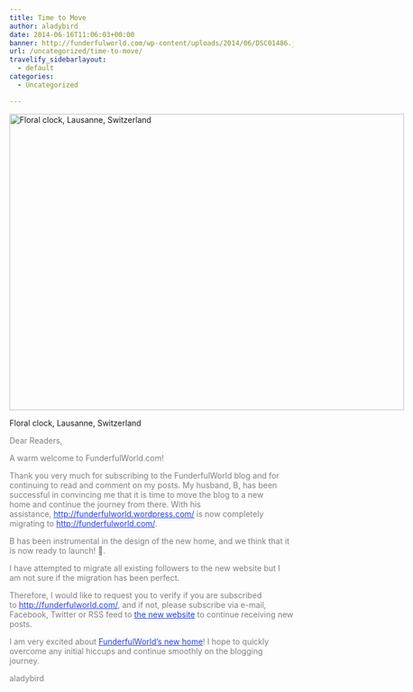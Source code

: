 ```yaml
---
title: Time to Move
author: aladybird
date: 2014-06-16T11:06:03+00:00
banner: http://funderfulworld.com/wp-content/uploads/2014/06/DSC01486.jpg
url: /uncategorized/time-to-move/
travelify_sidebarlayout:
  - default
categories:
  - Uncategorized

---
```

<div id="attachment_2130" style="width: 710px" class="wp-caption alignnone">
  <a href="http://funderfulworld.com/wp-content/uploads/2014/06/DSC01486.jpg"><img class="size-large wp-image-2130" src="http://funderfulworld.com/wp-content/uploads/2014/06/DSC01486-1024x768.jpg" alt="Floral clock, Lausanne, Switzerland" width="700" height="525" srcset="http://funderfulworld.com/wp-content/uploads/2014/06/DSC01486-1024x768.jpg 1024w, http://funderfulworld.com/wp-content/uploads/2014/06/DSC01486-300x225.jpg 300w" sizes="(max-width: 700px) 100vw, 700px" /></a>
  
  <p class="wp-caption-text">
    Floral clock, Lausanne, Switzerland
  </p>
</div>

<p style="color: #7f7f7f;">
  Dear Readers,
</p>

<p style="color: #7f7f7f;">
  A warm welcome to FunderfulWorld.com!
</p>

<p style="color: #7f7f7f;">
  Thank you very much for subscribing to the FunderfulWorld blog and for continuing to read and comment on my posts. My husband, B, has been successful in convincing me that it is time to move the blog to a new home and continue the journey from there. With his assistance, <a style="color: #223fec;" href="http://funderfulworld.wordpress.com/" target="_blank">http://funderfulworld.wordpress.com/</a> is now completely migrating to <a style="color: #223fec;" title="FunderfulWorld.com" href="http://funderfulworld.com/" target="_blank">http://funderfulworld.com/</a>.
</p>

<p style="color: #7f7f7f;">
  B has been instrumental in the design of the new home, and we think that it is now ready to launch! <span class="wp-smiley emoji emoji-smile" title=":)">🙂</span>.
</p>

<p style="color: #7f7f7f;">
  I have attempted to migrate all existing followers to the new website but I am not sure if the migration has been perfect.
</p>

<p style="color: #7f7f7f;">
  Therefore, I would like to request you to verify if you are subscribed to <a style="color: #223fec;" href="http://funderfulworld.com/" target="_blank">http://funderfulworld.com/</a>, and if not, please subscribe via e-mail, Facebook, Twitter or RSS feed to <a style="color: #223fec;" title="FunderfulWorld.com" href="http://funderfulworld.com/" target="_blank">the new website</a> to continue receiving new posts.
</p>

<p style="color: #7f7f7f;">
  I am very excited about <a style="color: #223fec;" title="FunderfulWorld.com" href="http://funderfulworld.com/" target="_blank">FunderfulWorld’s new home</a>! I hope to quickly overcome any initial hiccups and continue smoothly on the blogging journey.
</p>

<p style="color: #7f7f7f;">
  aladybird
</p>